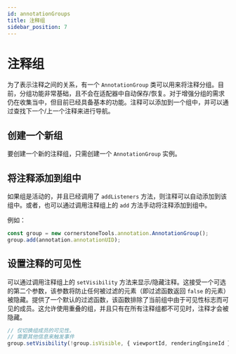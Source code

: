 ```yaml
---  
id: annotationGroups  
title: 注释组  
sidebar_position: 7
---  
```


# 注释组  

为了表示注释之间的关系，有一个 `AnnotationGroup` 类可以用来将注释分组。目前，分组功能非常基础，且不会在适配器中自动保存/恢复。对于增强分组的需求仍在收集当中，但目前已经具备基本的功能。注释可以添加到一个组中，并可以通过查找下一个/上一个注释来进行导航。  

## 创建一个新组  

要创建一个新的注释组，只需创建一个 `AnnotationGroup` 实例。  

## 将注释添加到组中  

如果组是活动的，并且已经调用了 `addListeners` 方法，则注释可以自动添加到该组中。或者，也可以通过调用注释组上的 `add` 方法手动将注释添加到组中。  

例如：  

```javascript  
const group = new cornerstoneTools.annotation.AnnotationGroup();  
group.add(annotation.annotationUID);  
```  

## 设置注释的可见性  

可以通过调用注释组上的 `setVisibility` 方法来显示/隐藏注释。这接受一个可选的第二个参数，该参数将防止任何被过滤的元素（即过滤函数返回 `false` 的元素）被隐藏。提供了一个默认的过滤函数，该函数排除了当前组中由于可见性标志而可见的成员。这允许使用重叠的组，并且只有在所有注释组都不可见时，注释才会被隐藏。  

```javascript  
// 仅切换组成员的可见性。  
// 需要其他信息来触发事件  
group.setVisibility(!group.isVisible, { viewportId, renderingEngineId });  
```  